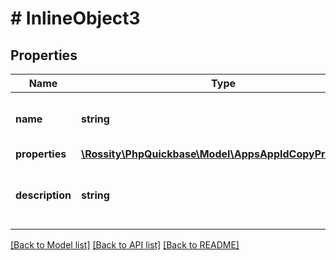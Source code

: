 # # InlineObject3

## Properties

Name | Type | Description | Notes
------------ | ------------- | ------------- | -------------
**name** | **string** | The name of the newly copied app |
**properties** | [**\Rossity\PhpQuickbase\Model\AppsAppIdCopyProperties**](AppsAppIdCopyProperties.md) |  | [optional]
**description** | **string** | The description of the newly copied app | [optional]

[[Back to Model list]](../../README.md#models) [[Back to API list]](../../README.md#endpoints) [[Back to README]](../../README.md)
